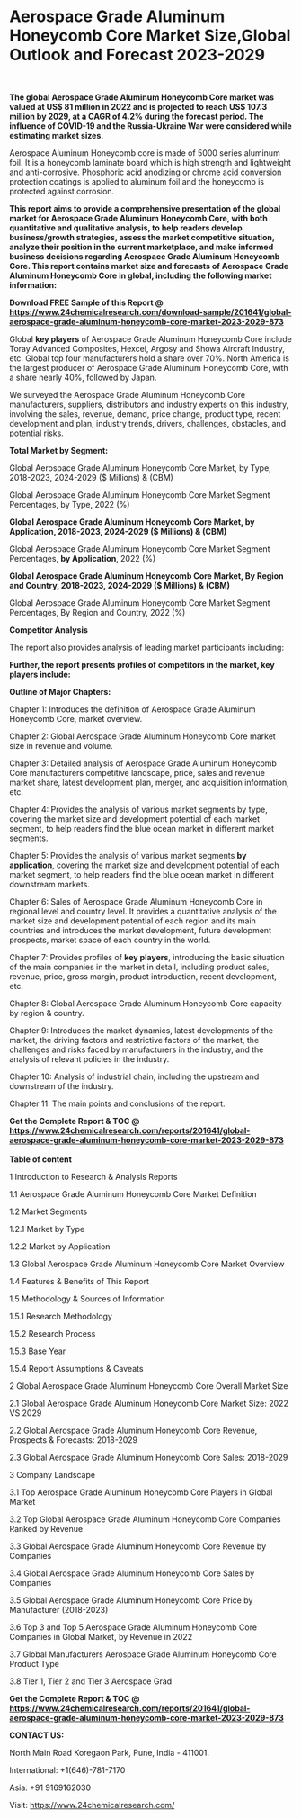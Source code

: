 <h1>Aerospace Grade Aluminum Honeycomb Core Market Size,Global Outlook and Forecast 2023-2029</h1><br/><p><strong>The global Aerospace Grade Aluminum Honeycomb Core market was valued at US$ 81 million in 2022 and is projected to reach US$ 107.3 million by 2029, at a <strong>CAGR</strong> of 4.2% during the forecast period. The influence of COVID-19 and the Russia-Ukraine War were considered while estimating market sizes.</strong></p><p>Aerospace Aluminum Honeycomb core is made of 5000 series aluminum foil. It is a honeycomb laminate board which is high strength and lightweight and anti-corrosive. Phosphoric acid anodizing or chrome acid conversion protection coatings is applied to aluminum foil and the honeycomb is protected against corrosion.</p><p><strong>This report aims to provide a comprehensive presentation of the global market for Aerospace Grade Aluminum Honeycomb Core, with both quantitative and qualitative analysis, to help readers develop business/growth strategies, assess the market competitive situation, analyze their position in the current marketplace, and make informed business decisions regarding Aerospace Grade Aluminum Honeycomb Core. This report contains market size and forecasts of Aerospace Grade Aluminum Honeycomb Core in global, including the following market information:</strong></p><div><b>Download FREE Sample of this Report @ <a href="https://www.24chemicalresearch.com/download-sample/201641/global-aerospace-grade-aluminum-honeycomb-core-market-2023-2029-873">https://www.24chemicalresearch.com/download-sample/201641/global-aerospace-grade-aluminum-honeycomb-core-market-2023-2029-873</a></b></div><p>Global <strong>key players</strong> of Aerospace Grade Aluminum Honeycomb Core include Toray Advanced Composites, Hexcel, Argosy and Showa Aircraft Industry, etc. Global top four manufacturers hold a share over 70%. North America is the largest producer of Aerospace Grade Aluminum Honeycomb Core, with a share nearly 40%, followed by Japan.</p><p>We surveyed the Aerospace Grade Aluminum Honeycomb Core manufacturers, suppliers, distributors and industry experts on this industry, involving the sales, revenue, demand, price change, product type, recent development and plan, industry trends, drivers, challenges, obstacles, and potential risks.</p><p><strong>Total Market by Segment:</strong></p><p>Global Aerospace Grade Aluminum Honeycomb Core Market, by Type, 2018-2023, 2024-2029 ($ Millions) & (CBM)</p><p>Global Aerospace Grade Aluminum Honeycomb Core Market Segment Percentages, by Type, 2022 (%)</p><p><strong>Global Aerospace Grade Aluminum Honeycomb Core Market, <strong>by Application</strong>, 2018-2023, 2024-2029 ($ Millions) & (CBM)</strong></p><p>Global Aerospace Grade Aluminum Honeycomb Core Market Segment Percentages, <strong>by Application</strong>, 2022 (%)</p><p><strong>Global Aerospace Grade Aluminum Honeycomb Core Market, By Region and Country, 2018-2023, 2024-2029 ($ Millions) & (CBM)</strong></p><p>Global Aerospace Grade Aluminum Honeycomb Core Market Segment Percentages, By Region and Country, 2022 (%)</p><p><strong>Competitor Analysis</strong></p><p>The report also provides analysis of leading market participants including:</p><p><strong>Further, the report presents profiles of competitors in the market, <strong>key players</strong> include:</strong></p><p><strong>Outline of Major Chapters:</strong></p><p>Chapter 1: Introduces the definition of Aerospace Grade Aluminum Honeycomb Core, market overview.</p><p>Chapter 2: Global Aerospace Grade Aluminum Honeycomb Core market size in revenue and volume.</p><p>Chapter 3: Detailed analysis of Aerospace Grade Aluminum Honeycomb Core manufacturers competitive landscape, price, sales and revenue market share, latest development plan, merger, and acquisition information, etc.</p><p>Chapter 4: Provides the analysis of various market segments by type, covering the market size and development potential of each market segment, to help readers find the blue ocean market in different market segments.</p><p>Chapter 5: Provides the analysis of various market segments <strong>by application</strong>, covering the market size and development potential of each market segment, to help readers find the blue ocean market in different downstream markets.</p><p>Chapter 6: Sales of Aerospace Grade Aluminum Honeycomb Core in regional level and country level. It provides a quantitative analysis of the market size and development potential of each region and its main countries and introduces the market development, future development prospects, market space of each country in the world.</p><p>Chapter 7: Provides profiles of <strong>key players</strong>, introducing the basic situation of the main companies in the market in detail, including product sales, revenue, price, gross margin, product introduction, recent development, etc.</p><p>Chapter 8: Global Aerospace Grade Aluminum Honeycomb Core capacity by region & country.</p><p>Chapter 9: Introduces the market dynamics, latest developments of the market, the driving factors and restrictive factors of the market, the challenges and risks faced by manufacturers in the industry, and the analysis of relevant policies in the industry.</p><p>Chapter 10: Analysis of industrial chain, including the upstream and downstream of the industry.</p><p>Chapter 11: The main points and conclusions of the report.</p><div><b>Get the Complete Report & TOC @ <a href="https://www.24chemicalresearch.com/reports/201641/global-aerospace-grade-aluminum-honeycomb-core-market-2023-2029-873">https://www.24chemicalresearch.com/reports/201641/global-aerospace-grade-aluminum-honeycomb-core-market-2023-2029-873</a></b></div><br><b>Table of content</b><p>1 Introduction to Research & Analysis Reports<br />
 
  1.1 Aerospace Grade Aluminum Honeycomb Core Market Definition<br />
 
  1.2 Market Segments<br />
 
  1.2.1 Market by Type<br />
 
  1.2.2 Market by Application<br />
 
  1.3 Global Aerospace Grade Aluminum Honeycomb Core Market Overview<br />
 
  1.4 Features & Benefits of This Report<br />
 
  1.5 Methodology & Sources of Information<br />
 
  1.5.1 Research Methodology<br />
 
  1.5.2 Research Process<br />
 
  1.5.3 Base Year<br />
 
  1.5.4 Report Assumptions & Caveats<br />
 
 2 Global Aerospace Grade Aluminum Honeycomb Core Overall Market Size<br />
 
  2.1 Global Aerospace Grade Aluminum Honeycomb Core Market Size: 2022 VS 2029<br />
 
  2.2 Global Aerospace Grade Aluminum Honeycomb Core Revenue, Prospects & Forecasts: 2018-2029<br />
 
  2.3 Global Aerospace Grade Aluminum Honeycomb Core Sales: 2018-2029<br />
 
 3 Company Landscape<br />
 
  3.1 Top Aerospace Grade Aluminum Honeycomb Core Players in Global Market<br />
 
  3.2 Top Global Aerospace Grade Aluminum Honeycomb Core Companies Ranked by Revenue<br />
 
  3.3 Global Aerospace Grade Aluminum Honeycomb Core Revenue by Companies<br />
 
  3.4 Global Aerospace Grade Aluminum Honeycomb Core Sales by Companies<br />
 
  3.5 Global Aerospace Grade Aluminum Honeycomb Core Price by Manufacturer (2018-2023)<br />
 
  3.6 Top 3 and Top 5 Aerospace Grade Aluminum Honeycomb Core Companies in Global Market, by Revenue in 2022<br />
 
  3.7 Global Manufacturers Aerospace Grade Aluminum Honeycomb Core Product Type<br />
 
  3.8 Tier 1, Tier 2 and Tier 3 Aerospace Grad<br><div><b>Get the Complete Report & TOC @ <a href="https://www.24chemicalresearch.com/reports/201641/global-aerospace-grade-aluminum-honeycomb-core-market-2023-2029-873">https://www.24chemicalresearch.com/reports/201641/global-aerospace-grade-aluminum-honeycomb-core-market-2023-2029-873</a></b></div></p>
 
 <b>CONTACT US:</b><br>
 
 North Main Road Koregaon Park, Pune, India - 411001.<br/>
 
 International: +1(646)-781-7170<br/>
 
 Asia: +91 9169162030<br/>
 
 Visit: <a href="https://www.24chemicalresearch.com/">https://www.24chemicalresearch.com/</a>
 
 <br>